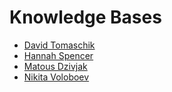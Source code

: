 # Knowledge Bases

* [David Tomaschik](https://kb.systemoverlord.com/)
* [Hannah Spencer](https://hannah-6.gitbook.io/knowledgebase/)
* [Matous Dzivjak](https://wiki.dzx.cz/)
* [Nikita Voloboev](https://wiki.nikiv.dev/)
